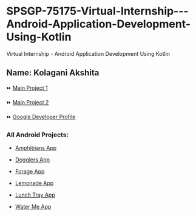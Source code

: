 # SPSGP-75175-Virtual-Internship---Android-Application-Development-Using-Kotlin
Virtual Internship - Android Application Development Using Kotlin

## Name: Kolagani Akshita

⏩ [Main Project 1](https://github.com/smartinternz02/SPSGP-75175-Virtual-Internship---Android-Application-Development-Using-Kotlin/tree/main/Nearby-Places-Finder-App.zip)

⏩ [Main Project 2](https://github.com/smartinternz02/SPSGP-75175-Virtual-Internship---Android-Application-Development-Using-Kotlin/tree/main/Grocery-App.zip)

⏩ [Google Developer Profile](https://g.dev/KolaganiAkshita)

### All Android Projects:

* [Amphibians App](https://github.com/smartinternz02/SPSGP-75175-Virtual-Internship---Android-Application-Development-Using-Kotlin/tree/main/Amphibians-App.zip)

* [Dogglers App](https://github.com/smartinternz02/SPSGP-75175-Virtual-Internship---Android-Application-Development-Using-Kotlin/tree/main/Dogglers-App.zip)

* [Forage App](https://github.com/smartinternz02/SPSGP-75175-Virtual-Internship---Android-Application-Development-Using-Kotlin/tree/main/Forage-App.zip)

* [Lemonade App](https://github.com/smartinternz02/SPSGP-75175-Virtual-Internship---Android-Application-Development-Using-Kotlin/tree/main/Lemonade-App.zip)

* [Lunch Tray App](https://github.com/smartinternz02/SPSGP-75175-Virtual-Internship---Android-Application-Development-Using-Kotlin/tree/main/LunchTray-App.zip)

* [Water Me App](https://github.com/smartinternz02/SPSGP-75175-Virtual-Internship---Android-Application-Development-Using-Kotlin/tree/main/WaterMe-App.zip)


